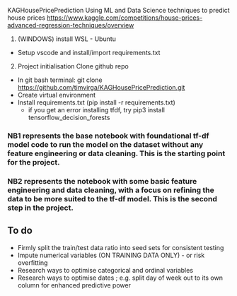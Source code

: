 KAGHousePricePrediction
Using ML and Data Science techniques to predict house prices https://www.kaggle.com/competitions/house-prices-advanced-regression-techniques/overview

1. (WINDOWS) install WSL - Ubuntu
* Setup vscode and install/import requirements.txt

2. Project initialisation
Clone github repo

* In git bash terminal: git clone https://github.com/timvirga/KAGHousePricePrediction.git
* Create virtual environment
* Install requirements.txt (pip install -r requirements.txt)
    * if you get an error installing tfdf, try pip3 install tensorflow_decision_forests

### NB1 represents the base notebook with foundational tf-df model code to run the model on the dataset without any feature engineering or data cleaning. This is the starting point for the project.

### NB2 represents the notebook with some basic feature engineering and data cleaning, with a focus on refining the data to be more suited to the tf-df model. This is the second step in the project.

## To do
* Firmly split the train/test data ratio into seed sets for consistent testing
* Impute numerical variables (ON TRAINING DATA ONLY) - or risk overfitting 
* Research ways to optimise categorical and ordinal variables 
* Research ways to optimise dates ; e.g. split day of week out to its own column for enhanced predictive power